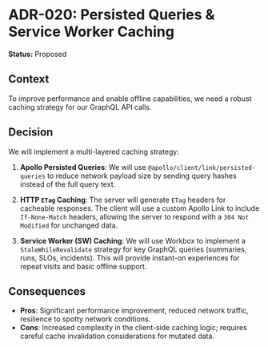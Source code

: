 # ADR-020: Persisted Queries & Service Worker Caching

**Status:** Proposed

## Context

To improve performance and enable offline capabilities, we need a robust caching strategy for our GraphQL API calls.

## Decision

We will implement a multi-layered caching strategy:

1.  **Apollo Persisted Queries**: We will use `@apollo/client/link/persisted-queries` to reduce network payload size by sending query hashes instead of the full query text.

2.  **HTTP `ETag` Caching**: The server will generate `ETag` headers for cacheable responses. The client will use a custom Apollo Link to include `If-None-Match` headers, allowing the server to respond with a `304 Not Modified` for unchanged data.

3.  **Service Worker (SW) Caching**: We will use Workbox to implement a `StaleWhileRevalidate` strategy for key GraphQL queries (summaries, runs, SLOs, incidents). This will provide instant-on experiences for repeat visits and basic offline support.

## Consequences

- **Pros**: Significant performance improvement, reduced network traffic, resilience to spotty network conditions.
- **Cons**: Increased complexity in the client-side caching logic; requires careful cache invalidation considerations for mutated data.
